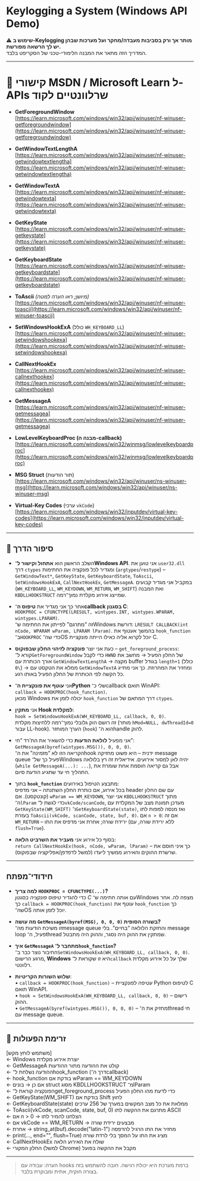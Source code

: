 # Keylogging a System (Windows API Demo)

⚠️ **שימוש ב-Keylogging מותר אך ורק בסביבות מעבדה/מחקר ועל מערכות שבהן יש לך הרשאה מפורשת.**  
המדריך הזה מתאר את המבנה הלימודי-טכני של הסקריפט בלבד.

---

# 📌 קישורי MSDN / Microsoft Learn ל-APIs שרלוונטיים לקוד

- **GetForegroundWindow**  
    [https://learn.microsoft.com/windows/win32/api/winuser/nf-winuser-getforegroundwindow](https://learn.microsoft.com/windows/win32/api/winuser/nf-winuser-getforegroundwindow)
    
- **GetWindowTextLengthA**  
    [https://learn.microsoft.com/windows/win32/api/winuser/nf-winuser-getwindowtextlengtha](https://learn.microsoft.com/windows/win32/api/winuser/nf-winuser-getwindowtextlengtha)
    
- **GetWindowTextA**  
    [https://learn.microsoft.com/windows/win32/api/winuser/nf-winuser-getwindowtexta](https://learn.microsoft.com/windows/win32/api/winuser/nf-winuser-getwindowtexta)
    
- **GetKeyState**  
    [https://learn.microsoft.com/windows/win32/api/winuser/nf-winuser-getkeystate](https://learn.microsoft.com/windows/win32/api/winuser/nf-winuser-getkeystate)
    
- **GetKeyboardState**  
    [https://learn.microsoft.com/windows/win32/api/winuser/nf-winuser-getkeyboardstate](https://learn.microsoft.com/windows/win32/api/winuser/nf-winuser-getkeyboardstate)
    
- **ToAscii** _(מיושן; ראו הערה למטה)_  
    [https://learn.microsoft.com/windows/win32/api/winuser/nf-winuser-toascii](https://learn.microsoft.com/windows/win32/api/winuser/nf-winuser-toascii)
    
- **SetWindowsHookExA** (כולל ‎`WH_KEYBOARD_LL`)  
    [https://learn.microsoft.com/windows/win32/api/winuser/nf-winuser-setwindowshookexa](https://learn.microsoft.com/windows/win32/api/winuser/nf-winuser-setwindowshookexa)
    
- **CallNextHookEx**  
    [https://learn.microsoft.com/windows/win32/api/winuser/nf-winuser-callnexthookex](https://learn.microsoft.com/windows/win32/api/winuser/nf-winuser-callnexthookex)
    
- **GetMessageA**  
    [https://learn.microsoft.com/windows/win32/api/winuser/nf-winuser-getmessagea](https://learn.microsoft.com/windows/win32/api/winuser/nf-winuser-getmessagea)
    
- **LowLevelKeyboardProc (מבנה ה-callback)**  
    [https://learn.microsoft.com/windows/win32/winmsg/lowlevelkeyboardproc](https://learn.microsoft.com/windows/win32/winmsg/lowlevelkeyboardproc)
    
- **MSG Struct** (תור הודעות)  
    [https://learn.microsoft.com/windows/win32/api/winuser/ns-winuser-msg](https://learn.microsoft.com/windows/win32/api/winuser/ns-winuser-msg)
    
- **Virtual-Key Codes** (ערכי ‎`vkCode`)  
    [https://learn.microsoft.com/windows/win32/inputdev/virtual-key-codes](https://learn.microsoft.com/windows/win32/inputdev/virtual-key-codes)

---

## 📖 סיפור הדרך

- השלב הראשון הוא **אתחול וקישור ל־Windows API**. אני טוען את `user32.dll` דרך ‎`ctypes` ומגדיר לכל פונקציה את החתימות (`argtypes`/`restype`) – `GetWindowText*`, `GetKeyState`, `GetKeyboardState`, `ToAscii`, `SetWindowsHookExA`, `CallNextHookEx`, `GetMessageA`. במקביל אני מגדיר קבועים (`WH_KEYBOARD_LL`, `WM_KEYDOWN`, `WM_RETURN`, `WM_SHIFT`) ואת המבנה ‎`KBDLLHOOKSTRUCT` שמייצג אירוע מקלדת נמוך־רמה.
    
- אחר כך אני מגדיר את **טיפוס ה־callback בסגנון C**:  
    `HOOKPROC = CFUNCTYPE(LRESULT, wintypes.INT, wintypes.WPARAM, wintypes.LPARAM)`.  
    זה “מתרגם” לפייתון את החתימה ש־Windows דורשת: `LRESULT CALLBACK(int nCode, WPARAM wParam, LPARAM lParam)`. בהמשך אעטוף את `hook_function` ב־`HOOKPROC` כדי שה־OS יוכל לקרוא אליה כאילו הייתה פונקציית C.
    
- כעת אני יוצר **פונקציה לזיהוי החלון שבפוקוס** – `get_foreground_process`:  
    קורא ל־`GetForegroundWindow` כדי לקבל `HWND` של החלון הפעיל → מחשב את אורך הכותרת עם `GetWindowTextLengthA` → מקצה buffer בגודל ‎`length+1` (כולל `\0`) → ממלא את הטקסט עם `GetWindowTextA` ומחזיר את המחרוזת. כך אני מתייג כל הקשה לפי הכותרת של החלון הפעיל באותו רגע.
    
- אני **עוטף את פונקציית ה־Python** שלי כ־callback תואם WinAPI:  
    `callback = HOOKPROC(hook_function)`.  
    מכאן Windows יכולה לזמן את `hook_function` דרך המתאם של `ctypes`.
    
- אני **מתקין Hook למקלדת**:  
    `hook = SetWindowsHookExA(WH_KEYBOARD_LL, callback, 0, 0)`.  
    זה רושם הוק גלובלי נמוך־רמה ללחיצות מקלדת (מותר `hMod=NULL, dwThreadId=0` עבור LL-hook). הערך המוחזר (`hook`) הוא ה־handle להוק.
    
- אני מפעיל **לולאת הודעות** כדי להשאיר את הת’רד “חי”:  
    `GetMessageA(byref(wintypes.MSG()), 0, 0, 0)`.  
    הקריאה הזו לא “מזמינה” את ה־hook ידנית – היא פשוט מחזיקה message queue פעיל כך של־Windows יהיה לאן למסור אירועים. אידיאלית זה רץ בלולאה (`while GetMessageA(...): ...`), אבל גם קריאה חוסמת אחת שומרת את התהליך חי עד שתגיע הודעת סיום.
    
- בתוך **`hook_function`** מתבצע הטיפול באירועים:  
    בכל אירוע, אם כותרת החלון השתנתה – אני מדפיס header עם שם החלון (קונטקסט). אם `wParam == WM_KEYDOWN`, אני יוצר `KBDLLHOOKSTRUCT` מתוך ה־`lParam` כדי לגשת ל־`vkCode/scanCode`, מעדכן תמונת מצב של המקלדת עם `GetKeyState(WM_SHIFT)` ו־`GetKeyboardState(state)`, ואז מנסה למפות לתו בעזרת `ToAscii(vkCode, scanCode, state, buf, 0)`. אם `n > 0`: אם זה `WM_RETURN` – ירידת שורה; אחרת אני מדפיס את התו (ללא ירידת שורה, עם `flush=True`).
    
- בסוף כל אירוע אני **מעביר את השרביט הלאה**:  
    `return CallNextHookEx(hook, nCode, wParam, lParam)` – כך איני חוסם את שרשרת ההוקים והאירוע ממשיך ליעדו (למשל לדפדפן/אפליקציה שבפוקוס).

---

## חידודי־מפתח

- **למה צריך `HOOKPROC = CFUNCTYPE(...)`?**  
    כדי להגדיר _טיפוס פונקציה בסגנון C_ עם אותה חתימה ש־Windows מצפה לה. אחר כך `callback = HOOKPROC(hook_function)` עוטף את `hook_function` כך שה־OS יוכל לזמן אותה.

- **מה עושה `GetMessageA(byref(MSG), 0, 0, 0)` בשורה הסופית?**  
    זו משיכת הודעות מה־message queue והחזקת הלולאה “בחיים”. בלי message loop פעיל, ה־thread שמתקין את ההוק היה נסגר, וההוק היה מתבטל.

- **איך `GetMessageA` מתחבר ל־`hook_function`?**  
    החיבור נוצר כבר ב־`SetWindowsHookExA(WH_KEYBOARD_LL, callback, 0, 0)`. מרגע הרישום, **Windows** היא זו שקוראת ל־`callback` שלך על כל אירוע מקלדת רלוונטי.

- **שלוש השורות הקריטיות**:  
    • `callback = HOOKPROC(hook_function)` – עטיפה לפונקציית Python לטיפוס C תואם WinAPI.  
    • `hook = SetWindowsHookExA(WH_KEYBOARD_LL, callback, 0, 0)` – רישום ההוק.  
    • `GetMessageA(byref(wintypes.MSG()), 0, 0, 0)` – מחזיק את ה־thread חי עם message queue.

---

## 🔄 זרימת הפעולות

[משתמש לוחץ מקש]  
← Windows יוצרת אירוע מקלדת  
← GetMessageA קולט את ההודעה מתור ההודעות  
← ההודעה נשלחת ל־hook_function (דרך ה־callback)  
← hook_function בודקת אם wParam == WM_KEYDOWN  
← אם כן → בונים struct מסוג KBDLLHOOKSTRUCT מ־lParam  
← הפונקציה קוראת ל־get_foreground_process כדי לדעת מהו החלון הפעיל  
← GetKeyState(WM_SHIFT) בודקת אם Shift לחוץ  
← GetKeyboardState(state) ממלאת את כל מצב המקשים במערך של 256 ערכים  
← ToAscii(vkCode, scanCode, state, buf, 0) מתרגם את ההקשה לתו ASCII  
← אם n > 0 → הצלחנו להמיר לתו  
← אם vkCode == WM_RETURN → מבצעים ירידת שורה  
← אחרת → string_at(buf).decode("latin-1") מחזיר את התו הרגיל להדפסה  
← print(..., end="", flush=True) מציג את התו על המסך בלי לרדת שורה  
← CallNextHookEx שולח את האירוע הלאה  
← החלון המקורי (למשל Chrome) מקבל את ההקשה בפועל

---

> הערה: עבודה עם hooks ברמת מערכת היא יכולת רגישה. חובה להשתמש בזה בצורה חוקית, אתית ומבוקרת בלבד.
